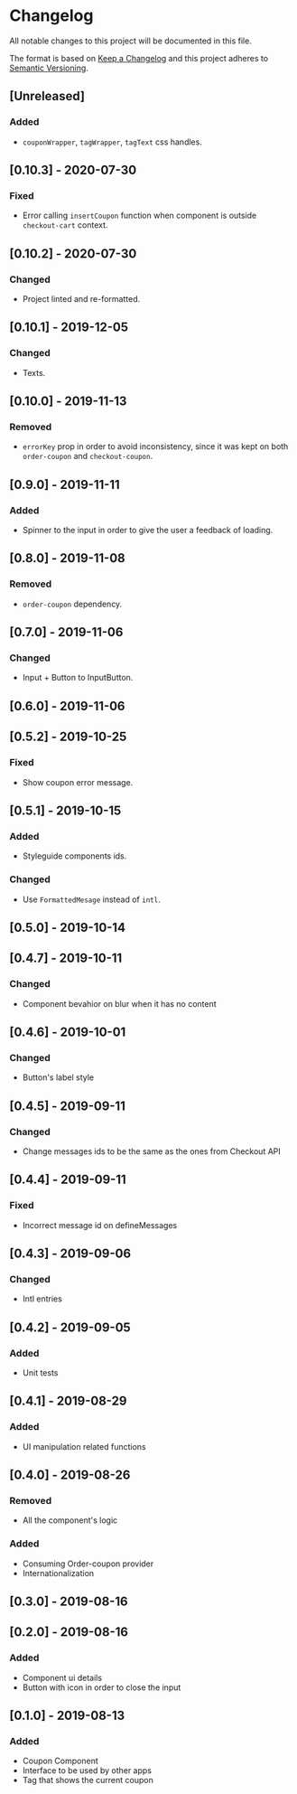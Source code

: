 # Changelog

All notable changes to this project will be documented in this file.

The format is based on [Keep a Changelog](http://keepachangelog.com/en/1.0.0/)
and this project adheres to [Semantic Versioning](http://semver.org/spec/v2.0.0.html).

## [Unreleased]

### Added

- `couponWrapper`, `tagWrapper`, `tagText` css handles.

## [0.10.3] - 2020-07-30
### Fixed
- Error calling `insertCoupon` function when component is outside `checkout-cart` context.

## [0.10.2] - 2020-07-30
### Changed
- Project linted and re-formatted.

## [0.10.1] - 2019-12-05
### Changed
- Texts.

## [0.10.0] - 2019-11-13
### Removed
- `errorKey` prop in order to avoid inconsistency, since it was kept on both `order-coupon` and `checkout-coupon`.

## [0.9.0] - 2019-11-11
### Added
- Spinner to the input in order to give the user a feedback of loading.

## [0.8.0] - 2019-11-08
### Removed
- `order-coupon` dependency.

## [0.7.0] - 2019-11-06
### Changed
- Input + Button to InputButton.

## [0.6.0] - 2019-11-06

## [0.5.2] - 2019-10-25
### Fixed
- Show coupon error message.

## [0.5.1] - 2019-10-15
### Added
- Styleguide components ids.

### Changed
- Use `FormattedMesage` instead of `intl`.

## [0.5.0] - 2019-10-14

## [0.4.7] - 2019-10-11
### Changed
- Component bevahior on blur when it has no content

## [0.4.6] - 2019-10-01
### Changed
- Button's label style

## [0.4.5] - 2019-09-11
### Changed
- Change messages ids to be the same as the ones from Checkout API

## [0.4.4] - 2019-09-11
### Fixed
- Incorrect message id on defineMessages

## [0.4.3] - 2019-09-06
### Changed
- Intl entries

## [0.4.2] - 2019-09-05
### Added
- Unit tests

## [0.4.1] - 2019-08-29
### Added
- UI manipulation related functions

## [0.4.0] - 2019-08-26
### Removed
- All the component's logic

### Added
- Consuming Order-coupon provider
- Internationalization

## [0.3.0] - 2019-08-16

## [0.2.0] - 2019-08-16
### Added
- Component ui details
- Button with icon in order to close the input

## [0.1.0] - 2019-08-13
### Added
- Coupon Component
- Interface to be used by other apps
- Tag that shows the current coupon
